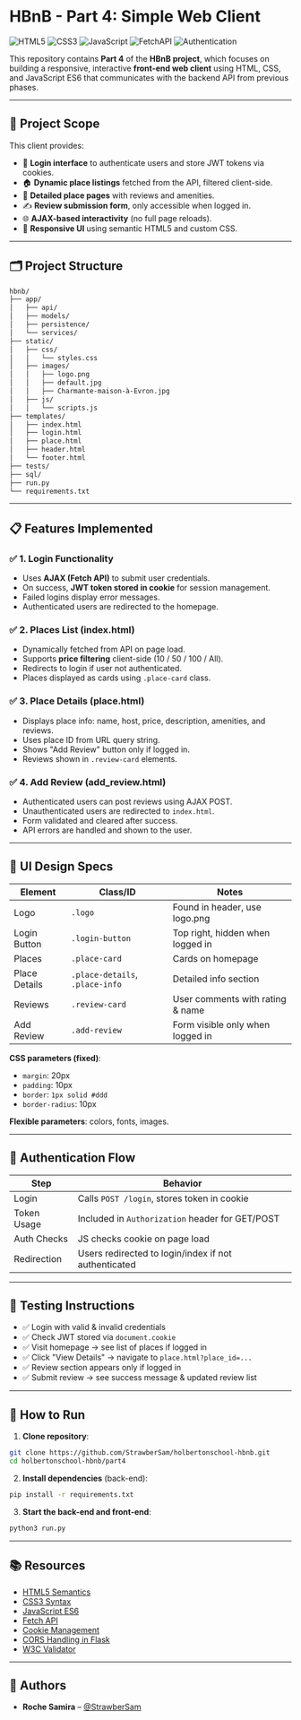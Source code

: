 # HBnB - Part 4: Simple Web Client

![HTML5](https://img.shields.io/badge/HTML5-✔️-orange)
![CSS3](https://img.shields.io/badge/CSS3-✔️-blue)
![JavaScript](https://img.shields.io/badge/JavaScript-ES6-yellow)
![FetchAPI](https://img.shields.io/badge/AJAX-Fetch%20API-lightgrey)
![Authentication](https://img.shields.io/badge/Auth-JWT%20&%20Cookies-green)

This repository contains **Part 4** of the **HBnB project**, which focuses on building a responsive, interactive **front-end web client** using HTML, CSS, and JavaScript ES6 that communicates with the backend API from previous phases.

---

## 🎯 Project Scope

This client provides:

- 🔐 **Login interface** to authenticate users and store JWT tokens via cookies.
- 🏠 **Dynamic place listings** fetched from the API, filtered client-side.
- 📄 **Detailed place pages** with reviews and amenities.
- ✍️ **Review submission form**, only accessible when logged in.
- 🌐 **AJAX-based interactivity** (no full page reloads).
- 📱 **Responsive UI** using semantic HTML5 and custom CSS.

---

## 🗂️ Project Structure

```bash
hbnb/
├── app/
│   ├── api/
│   ├── models/
│   ├── persistence/
│   └── services/
├── static/
│   ├── css/
│   │   └── styles.css
│   ├── images/
│   │   ├── logo.png
│   │   ├── default.jpg
│   │   ├── Charmante-maison-à-Evron.jpg
│   ├── js/
│   │   └── scripts.js
├── templates/
│   ├── index.html
│   ├── login.html
│   ├── place.html
│   ├── header.html
│   └── footer.html
├── tests/
├── sql/
├── run.py
└── requirements.txt
```

---

## 📋 Features Implemented

### ✅ 1. Login Functionality

- Uses **AJAX (Fetch API)** to submit user credentials.
- On success, **JWT token stored in cookie** for session management.
- Failed logins display error messages.
- Authenticated users are redirected to the homepage.

### ✅ 2. Places List (index.html)

- Dynamically fetched from API on page load.
- Supports **price filtering** client-side (10 / 50 / 100 / All).
- Redirects to login if user not authenticated.
- Places displayed as cards using `.place-card` class.

### ✅ 3. Place Details (place.html)

- Displays place info: name, host, price, description, amenities, and reviews.
- Uses place ID from URL query string.
- Shows "Add Review" button only if logged in.
- Reviews shown in `.review-card` elements.

### ✅ 4. Add Review (add_review.html)

- Authenticated users can post reviews using AJAX POST.
- Unauthenticated users are redirected to `index.html`.
- Form validated and cleared after success.
- API errors are handled and shown to the user.

---

## 🎨 UI Design Specs

| Element        | Class/ID            | Notes                                |
|----------------|---------------------|--------------------------------------|
| Logo           | `.logo`             | Found in header, use logo.png        |
| Login Button   | `.login-button`     | Top right, hidden when logged in     |
| Places         | `.place-card`       | Cards on homepage                    |
| Place Details  | `.place-details`, `.place-info` | Detailed info section           |
| Reviews        | `.review-card`      | User comments with rating & name     |
| Add Review     | `.add-review`       | Form visible only when logged in     |

**CSS parameters (fixed)**:
- `margin`: 20px
- `padding`: 10px
- `border`: `1px solid #ddd`
- `border-radius`: 10px

**Flexible parameters**: colors, fonts, images.

---

## 🔐 Authentication Flow

| Step | Behavior |
|------|----------|
| Login | Calls `POST /login`, stores token in cookie |
| Token Usage | Included in `Authorization` header for GET/POST |
| Auth Checks | JS checks cookie on page load |
| Redirection | Users redirected to login/index if not authenticated |

---

## 🧪 Testing Instructions

- ✅ Login with valid & invalid credentials
- ✅ Check JWT stored via `document.cookie`
- ✅ Visit homepage → see list of places if logged in
- ✅ Click "View Details" → navigate to `place.html?place_id=...`
- ✅ Review section appears only if logged in
- ✅ Submit review → see success message & updated review list

---

## 🔧 How to Run

1. **Clone repository**:
```bash
git clone https://github.com/StrawberSam/holbertonschool-hbnb.git
cd holbertonschool-hbnb/part4
```

2. **Install dependencies** (back-end):
```bash
pip install -r requirements.txt
```

3. **Start the back-end and front-end**:
```bash
python3 run.py
```
---

## 📚 Resources

- [HTML5 Semantics](https://developer.mozilla.org/en-US/docs/Web/Guide/HTML/HTML5)
- [CSS3 Syntax](https://developer.mozilla.org/en-US/docs/Web/CSS)
- [JavaScript ES6](https://developer.mozilla.org/en-US/docs/Web/JavaScript)
- [Fetch API](https://developer.mozilla.org/en-US/docs/Web/API/Fetch_API)
- [Cookie Management](https://developer.mozilla.org/en-US/docs/Web/API/Document/cookie)
- [CORS Handling in Flask](https://flask-cors.readthedocs.io/en/latest/)
- [W3C Validator](https://validator.w3.org/)

---

## 👥 Authors

- **Roche Samira** – [@StrawberSam](https://github.com/StrawberSam)
